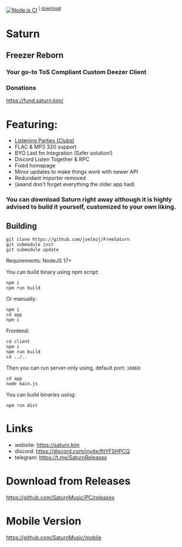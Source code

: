 [![Node.js CI](https://github.com/SaturnMusic/PC/actions/workflows/main.yml/badge.svg)](https://github.com/SaturnMusic/PC/actions/workflows/main.yml)
<sup> | [download](https://nightly.link/SaturnMusic/PC/workflows/main/main?preview) </sup>

# Saturn
## Freezer Reborn
### Your go-to **ToS Compliant** Custom Deezer Client
 

### Donations
https://fund.saturn.kim/

# Featuring:
- [Listening Parties (Clubs)](https://clubs.saturn.kim)
- FLAC & MP3 320 support
- BYO Last.fm Integration (Safer solution!)
- Discord Listen Together & RPC
- Fixed homepage
- Minor updates to make things work with newer API
- Redundant importer removed
- (aaand don't forget everything the older app had)

### You can download Saturn right away although it is highly advised to build it yourself, customized to your own liking.

## Building

```
git clone https://github.com/joelmzj/FreeSaturn
git submodule init 
git submodule update
```

Requirements: NodeJS 17+  

You can build binary using npm script:
```
npm i 
npm run build
```

Or manually:

```
npm i
cd app
npm i 
```

Frontend:

```
cd client
npm i 
npm run build
cd ../..
```

Then you can run server-only using, default port: `10069`: 

```
cd app
node main.js
```

You can build binaries using:

```
npm run dist
```

# Links
- website: https://saturn.kim
- discord: https://discord.com/invite/fttYFSHPCQ
- telegram: https://t.me/SaturnReleases

# Download from Releases
https://github.com/SaturnMusic/PC/releases

# Mobile Version
https://github.com/SaturnMusic/mobile
